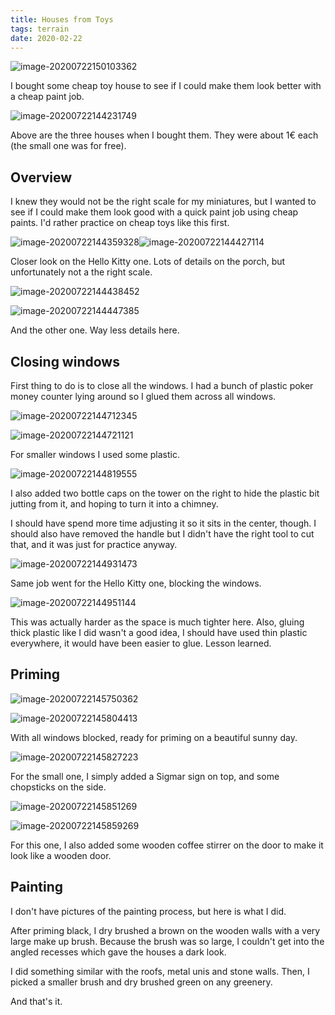 ```yaml
---
title: Houses from Toys
tags: terrain
date: 2020-02-22
---
```


![image-20200722150103362](image-20200722150103362.png)

I bought some cheap toy house to see if I could make them look better with a cheap paint job.

![image-20200722144231749](image-20200722144231749.png)

Above are the three houses when I bought them. They were about 1€ each (the small one was for free).

## Overview

I knew they would not be the right scale for my miniatures, but I wanted to see if I could make them look good with a quick paint job using cheap paints. I'd rather practice on cheap toys like this first.

![image-20200722144359328](image-20200722144359328.png)![image-20200722144427114](image-20200722144427114.png)

Closer look on the Hello Kitty one. Lots of details on the porch, but unfortunately not a the right scale.

![image-20200722144438452](image-20200722144438452.png)

![image-20200722144447385](image-20200722144447385.png)

And the other one. Way less details here. 

## Closing windows

First thing to do is to close all the windows. I had a bunch of plastic poker money counter lying around so I glued them across all windows.

![image-20200722144712345](image-20200722144712345.png)

![image-20200722144721121](image-20200722144721121.png)

For smaller windows I used some plastic.

![image-20200722144819555](image-20200722144819555.png)

I also added two bottle caps on the tower on the right to hide the plastic bit jutting from it, and hoping to turn it into a chimney.

I should have spend more time adjusting it so it sits in the center, though. I should also have removed the handle but I didn't have the right tool to cut that, and it was just for practice anyway.

![image-20200722144931473](image-20200722144931473.png)

Same job went for the Hello Kitty one, blocking the windows.

![image-20200722144951144](image-20200722144951144.png)

This was actually harder as the space is much tighter here. Also, gluing thick plastic like I did wasn't a good idea, I should have used thin plastic everywhere, it would have been easier to glue. Lesson learned.

## Priming

![image-20200722145750362](image-20200722145750362.png)

![image-20200722145804413](image-20200722145804413.png)

With all windows blocked, ready for priming on a beautiful sunny day.

![image-20200722145827223](image-20200722145827223.png)

For the small one, I simply added a Sigmar sign on top, and some chopsticks on the side.

![image-20200722145851269](image-20200722145851269.png)

![image-20200722145859269](image-20200722145859269.png)

For this one, I also added some wooden coffee stirrer on the door to make it look like a wooden door.

## Painting

I don't have pictures of the painting process, but here is what I did. 

After priming black, I dry brushed a brown on the wooden walls with a very large make up brush. Because the brush was so large, I couldn't get into the angled recesses which gave the houses a dark look.

I did something similar with the roofs, metal unis and stone walls. Then, I picked a smaller brush and dry brushed green on any greenery.

And that's it.

